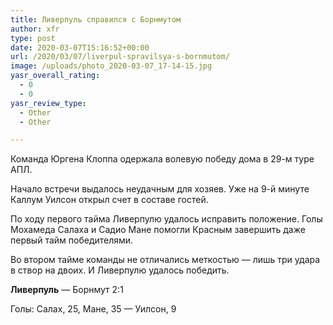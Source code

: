 ```yaml
---
title: Ливерпуль справился с Борнмутом
author: xfr
type: post
date: 2020-03-07T15:16:52+00:00
url: /2020/03/07/liverpul-spravilsya-s-bornmutom/
image: /uploads/photo_2020-03-07_17-14-15.jpg
yasr_overall_rating:
  - 0
  - 0
yasr_review_type:
  - Other
  - Other

---
```

Команда Юргена Клоппа одержала волевую победу дома в 29-м туре АПЛ.

Начало встречи выдалось неудачным для хозяев. Уже на 9-й минуте Каллум Уилсон открыл счет в составе гостей.

По ходу первого тайма Ливерпулю удалось исправить положение. Голы Мохамеда Салаха и Садио Мане помогли Красным завершить даже первый тайм победителями.

Во втором тайме команды не отличались меткостью &#8212; лишь три удара в створ на двоих. И Ливерпулю удалось победить.

**Ливерпуль** &#8212; Борнмут 2:1
  
Голы: Салах, 25, Мане, 35 &#8212; Уилсон, 9